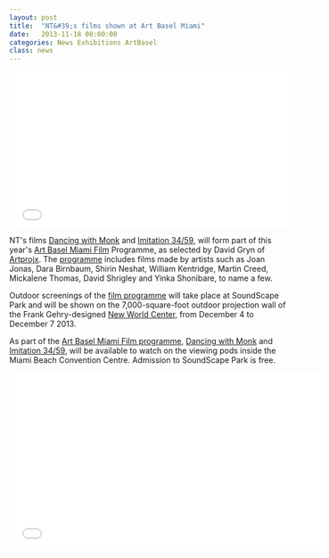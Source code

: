 ```yaml
---
layout: post
title:  "NT&#39;s films shown at Art Basel Miami"
date:   2013-11-18 00:00:00
categories: News Exhibitions ArtBasel
class: news
---
```


<p>
<iframe src="//player.vimeo.com/video/69211543?title=0&amp;byline=0&amp;portrait=0&amp;color=ff6e00&amp;autoplay=0&amp;loop=1&amp;api=1" width="500" height="281" frameborder="0" webkitallowfullscreen mozallowfullscreen allowfullscreen></iframe>
</p>


NT&#39;s films <a href="http://nicolathomas.com/work/dancing-with-monk" target="_blank">Dancing with Monk</a> and <a href="http://nicolathomas.com/work/imitation-34-59" target="_blank">Imitation 34/59</a>, will form part of this year&#39;s <a href="http://artbasel.com/miamibeach/film" target="_blank">Art Basel Miami Film</a> Programme, as selected by David Gryn of <a href="http://www.artprojx.com" target="_blank">Artprojx</a>. The <a href="https://www.artbasel.com/-/media/ArtBasel/Documents/Press_Release_Miami_Beach/21_October_2013/Art_Basel_in_Miami_Beach_l_Film_Announcement_l_2013_l_Press_Release_E.pdf" target="_blank">programme</a> includes films made by artists such as Joan Jonas, Dara Birnbaum, Shirin Neshat, William Kentridge, Martin Creed, Mickalene Thomas, David Shrigley and Yinka Shonibare, to name a few.

Outdoor screenings of the <a href="https://www.artbasel.com/-/media/ArtBasel/Documents/Press_Release_Miami_Beach/21_October_2013/Art_Basel_in_Miami_Beach_l_Film_Announcement_l_2013_l_Press_Release_E.pdf" target="_blank">film programme</a> will take place at SoundScape Park and will be shown on the 7,000-square-foot outdoor projection wall of the Frank Gehry-designed <a href="http://www.newworldcenter.com" target="_blank">New World Center</a>, from December 4 to December 7 2013.

As part of the <a href="https://www.artbasel.com/-/media/ArtBasel/Documents/Press_Release_Miami_Beach/21_October_2013/Art_Basel_in_Miami_Beach_l_Film_Announcement_l_2013_l_Press_Release_E.pdf" target="_blank">Art Basel Miami Film programme</a>, <a href="http://nicolathomas.com/work/dancing-with-monk" target="_blank">Dancing with Monk</a> and <a href="http://nicolathomas.com/work/imitation-34-59" target="_blank">Imitation 34/59</a>, will be available to watch on the viewing pods inside the Miami Beach Convention Centre. Admission to SoundScape Park is free.

<p>
<iframe width="560" height="320" src="//www.youtube.com/embed/3RQkwPLh9ew" frameborder="0" allowfullscreen></iframe>
</p>
<!-- <a href="http://artbasel.com/miamibeach/film" target="_blank">Art Basel Miami Film</a>   -->
<!-- <a href="https://www.artbasel.com/-/media/ArtBasel/Documents/Press_Release_Miami_Beach/21_October_2013/Art_Basel_in_Miami_Beach_l_Film_Announcement_l_2013_l_Press_Release_E.pdf" target="_blank">Art Basel Miami Film outdoor screening programme</a> -->
<!-- <a href="http://www.artprojx.com" target="_blank">Artprojx</a>   -->
<!-- <a href="https://www.artbasel.com/en/Miami-Beach" target="_blank">Art Basel</a>&nbsp;Miami Beach -->
<!-- <a href="http://www.newworldcenter.com" target="_blank">New World Center</a> -->